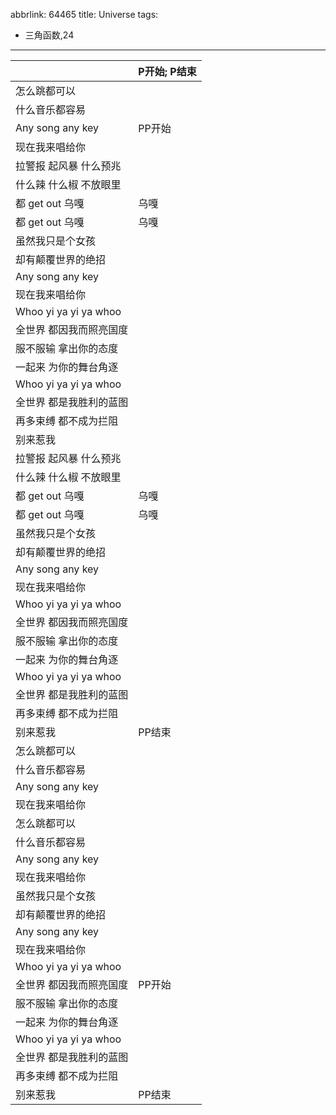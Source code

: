 abbrlink: 64465
title: Universe
tags:
  - 三角函数,24
---
|      |P开始; P结束|
|--|--|
|怎么跳都可以|      |
|什么音乐都容易|      |
|Any song any key|PP开始|
|现在我来唱给你|      |
|拉警报 起风暴 什么预兆|      |
|什么辣 什么椒 不放眼里|      |
|都 get out 乌嘎|乌嘎|
|都 get out 乌嘎|乌嘎|
|虽然我只是个女孩|      |
|却有颠覆世界的绝招|      |
|Any song any key|      |
|现在我来唱给你|      |
|Whoo yi ya yi ya whoo|      |
|全世界 都因我而照亮国度|      |
|服不服输 拿出你的态度|      |
|一起来 为你的舞台角逐|      |
|Whoo yi ya yi ya whoo|      |
|全世界 都是我胜利的蓝图|      |
|再多束缚 都不成为拦阻|      |
|别来惹我|      |
|拉警报 起风暴 什么预兆|      |
|什么辣 什么椒 不放眼里|      |
|都 get out 乌嘎|乌嘎|
|都 get out 乌嘎|乌嘎|
|虽然我只是个女孩|      |
|却有颠覆世界的绝招|      |
|Any song any key|      |
|现在我来唱给你|      |
|Whoo yi ya yi ya whoo|      |
|全世界 都因我而照亮国度|      |
|服不服输 拿出你的态度|      |
|一起来 为你的舞台角逐|      |
|Whoo yi ya yi ya whoo|      |
|全世界 都是我胜利的蓝图|      |
|再多束缚 都不成为拦阻|      |
|别来惹我|PP结束|
|怎么跳都可以|      |
|什么音乐都容易|      |
|Any song any key|      |
|现在我来唱给你|      |
|怎么跳都可以|      |
|什么音乐都容易|      |
|Any song any key|      |
|现在我来唱给你|      |
|虽然我只是个女孩|      |
|却有颠覆世界的绝招|      |
|Any song any key|      |
|现在我来唱给你|      |
|Whoo yi ya yi ya whoo|      |
|全世界 都因我而照亮国度|PP开始|
|服不服输 拿出你的态度|      |
|一起来 为你的舞台角逐|      |
|Whoo yi ya yi ya whoo|      |
|全世界 都是我胜利的蓝图|      |
|再多束缚 都不成为拦阻|      |
|别来惹我|PP结束|